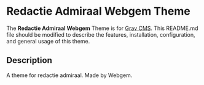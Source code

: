 # Redactie Admiraal Webgem Theme

The **Redactie Admiraal Webgem** Theme is for [Grav CMS](http://github.com/getgrav/grav).  This README.md file should be modified to describe the features, installation, configuration, and general usage of this theme.

## Description

A theme for redactie admiraal. Made by Webgem.
